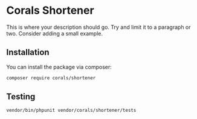 # Corals Shortener

This is where your description should go. Try and limit it to a paragraph or two. Consider adding a small example.

## Installation

You can install the package via composer:

```bash
composer require corals/shortener
```

## Testing

```bash
vendor/bin/phpunit vendor/corals/shortener/tests 
```

